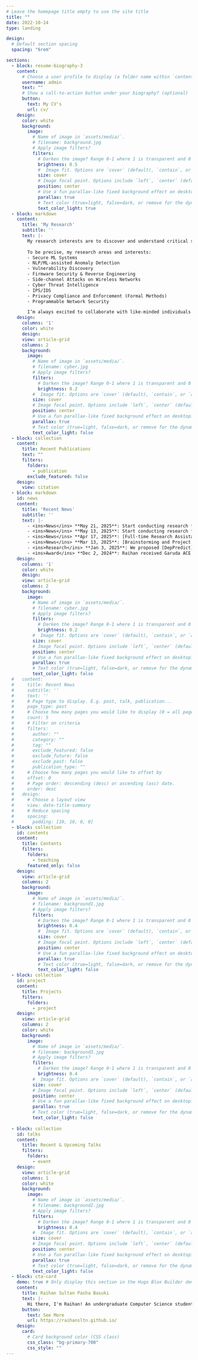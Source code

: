 ```yaml
---
# Leave the homepage title empty to use the site title
title: ""
date: 2022-10-24
type: landing

design:
  # Default section spacing
  spacing: "6rem"

sections:
  - block: resume-biography-3
    content:
      # Choose a user profile to display (a folder name within `content/authors/`)
      username: admin
      text: ""
      # Show a call-to-action button under your biography? (optional)
      button:
        text: My CV's
        url: cv/
    design:
      color: white
      background:
        image:
          # Name of image in `assets/media/`.
          # filename: background.jpg
          # Apply image filters?
          filters:
            # Darken the image? Range 0-1 where 1 is transparent and 0 is opaque.
            brightness: 0.5
            #  Image fit. Options are `cover` (default), `contain`, or `actual` size.
            size: cover
            # Image focal point. Options include `left`, `center` (default), or `right`.
            position: center
            # Use a fun parallax-like fixed background effect on desktop? true/false
            parallax: true
            # Text color (true=light, false=dark, or remove for the dynamic theme color).
            text_color_light: true
  - block: markdown
    content:
      title: 'My Research'
      subtitle: ''
      text: |-
        My research interests are to discover and understand critical security issues, and then to design and develop innovative solutions to address these issues.
        
        To be precise, my research areas and interests:
        - Secure ML Systems
        - NLP/ML-assisted Anomaly Detection
        - Vulnerability Discovery
        - Firmware Security & Reverse Engineering
        - Side-channel Attacks on Wireless Networks
        - Cyber Threat Intelligence
        - IPS/IDS
        - Privacy Compliance and Enforcement (Formal Methods)
        - Programmable Network Security

        I’m always excited to collaborate with like-minded individuals and organizations to solve complex challenges and drive innovation. Please reach me at raihansultanpb@gmail.com for a research collaboration!
    design:
      columns: '1'
      color: white
      design:
      view: article-grid
      columns: 2
      background:
        image:
          # Name of image in `assets/media/`.
          # filename: cyber.jpg
          # Apply image filters?
          filters:
            # Darken the image? Range 0-1 where 1 is transparent and 0 is opaque.
            brightness: 0.2
          #  Image fit. Options are `cover` (default), `contain`, or `actual` size.
          size: cover
          # Image focal point. Options include `left`, `center` (default), or `right`.
          position: center
          # Use a fun parallax-like fixed background effect on desktop? true/false
          parallax: true
          # Text color (true=light, false=dark, or remove for the dynamic theme color).
          text_color_light: false
  - block: collection
    content:
      title: Recent Publications
      text: ""
      filters:
        folders:
          - publication
        exclude_featured: false
    design:
      view: citation
  - block: markdown
    id: news
    content:
      title: 'Recent News'
      subtitle: ''
      text: |-
        - <ins>News</ins> **May 21, 2025**: Start conducting research for [VT Security Intelligence Laboratory.](https://people.cs.vt.edu/penggao/lab.html)
        - <ins>News</ins> **May 13, 2025**: Start conducting research for ESQ Group Corporation, as their ML Researcher, working on LLM.
        - <ins>News</ins> **Apr 17, 2025**: [Full-time Research Assistant at AIRDU Research Group.](https://raihansultan.tech/post/airdu-ra/)
        - <ins>News</ins> **Mar 13, 2025**: [Brainstorming and Project Initation with AIRDU Research Group.](https://raihansultan.tech/post/airdu-initiate/)
        - <ins>Research</ins> **Jan 3, 2025**: We proposed [DepPredict](https://raihansultan.tech/publication/pmpdp/), a model to predict and identifies the likelihood of depression for students.
        - <ins>Award</ins> **Dec 2, 2024**: Raihan received Garuda ACE 2.0 Research Fellowship Award by MoECRT of Indonesia.
    design:
      columns: '1'
      color: white
      design:
      view: article-grid
      columns: 2
      background:
        image:
          # Name of image in `assets/media/`.
          # filename: cyber.jpg
          # Apply image filters?
          filters:
            # Darken the image? Range 0-1 where 1 is transparent and 0 is opaque.
            brightness: 0.2
          #  Image fit. Options are `cover` (default), `contain`, or `actual` size.
          size: cover
          # Image focal point. Options include `left`, `center` (default), or `right`.
          position: center
          # Use a fun parallax-like fixed background effect on desktop? true/false
          parallax: true
          # Text color (true=light, false=dark, or remove for the dynamic theme color).
          text_color_light: false
  #   content:
  #     title: Recent News
  #     subtitle: ''
  #     text: ''
  #     # Page type to display. E.g. post, talk, publication...
  #     page_type: post
  #     # Choose how many pages you would like to display (0 = all pages)
  #     count: 5
  #     # Filter on criteria
  #     filters:
  #       author: ""
  #       category: ""
  #       tag: ""
  #       exclude_featured: false
  #       exclude_future: false
  #       exclude_past: false
  #       publication_type: ""
  #     # Choose how many pages you would like to offset by
  #     offset: 0
  #     # Page order: descending (desc) or ascending (asc) date.
  #     order: desc
  #   design:
  #     # Choose a layout view
  #     view: date-title-summary
  #     # Reduce spacing
  #     spacing:
  #       padding: [10, 10, 0, 0]
  - block: collection
    id: contents
    content:
      title: Contents
      filters:
        folders:
          - teaching
        featured_only: false
    design:
      view: article-grid
      columns: 2
      background:
        image:
          # Name of image in `assets/media/`.
          # filename: background1.jpg
          # Apply image filters?
          filters:
            # Darken the image? Range 0-1 where 1 is transparent and 0 is opaque.
            brightness: 0.4
            #  Image fit. Options are `cover` (default), `contain`, or `actual` size.
            size: cover
            # Image focal point. Options include `left`, `center` (default), or `right`.
            position: center
            # Use a fun parallax-like fixed background effect on desktop? true/false
            parallax: true
            # Text color (true=light, false=dark, or remove for the dynamic theme color).
            text_color_light: false
  - block: collection
    id: project
    content:
      title: Projects
      filters:
        folders:
          - project
    design:
      view: article-grid
      columns: 2
      color: white
      background:
        image:
          # Name of image in `assets/media/`.
          # filename: background3.jpg
          # Apply image filters?
          filters:
            # Darken the image? Range 0-1 where 1 is transparent and 0 is opaque.
            brightness: 0.4
          #  Image fit. Options are `cover` (default), `contain`, or `actual` size.
          size: cover
          # Image focal point. Options include `left`, `center` (default), or `right`.
          position: center
          # Use a fun parallax-like fixed background effect on desktop? true/false
          parallax: true
          # Text color (true=light, false=dark, or remove for the dynamic theme color).
          text_color_light: false
  
  - block: collection
    id: talks
    content:
      title: Recent & Upcoming Talks
      filters:
        folders:
          - event
    design:
      view: article-grid
      columns: 1
      color: white
      background:
        image:
          # Name of image in `assets/media/`.
          # filename: background2.jpg
          # Apply image filters?
          filters:
            # Darken the image? Range 0-1 where 1 is transparent and 0 is opaque.
            brightness: 0.4
          #  Image fit. Options are `cover` (default), `contain`, or `actual` size.
          size: cover
          # Image focal point. Options include `left`, `center` (default), or `right`.
          position: center
          # Use a fun parallax-like fixed background effect on desktop? true/false
          parallax: true
          # Text color (true=light, false=dark, or remove for the dynamic theme color).
          text_color_light: false
  - block: cta-card
    demo: true # Only display this section in the Hugo Blox Builder demo site
    content:
      title: Raihan Sultan Pasha Basuki
      text: |-
        Hi there, I'm Raihan! An undergraduate Computer Science student at Universitas Ary Ginanjar, diving deep into Cybersecurity especially Network Security (My career path), I'm also a Security Researcher, where you can find me on Bugcrowd and HackerOne. 
      button:
        text: See More
        url: https://raihansltn.github.io/
    design:
      card:
        # Card background color (CSS class)
        css_class: "bg-primary-700"
        css_style: ""
---
```

